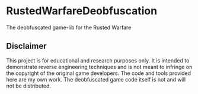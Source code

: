 # RustedWarfareDeobfuscation
The deobfuscated game-lib for the Rusted Warfare
## Disclaimer
  This project is for educational and research purposes only. It is intended to demonstrate reverse engineering techniques and is not meant to infringe on the copyright of the original game developers. The code and tools provided here are my own work. The deobfuscated game code itself is not and will not be distributed.
